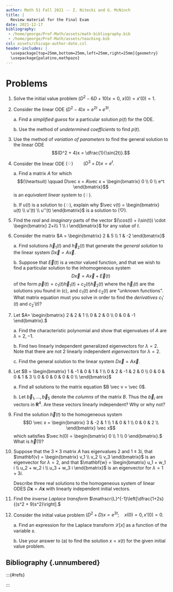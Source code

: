 ```yaml
---
author: Math 51 Fall 2021 -- Z. Nitecki and G. McNinch
title: |
  Review material for the Final Exam
date: 2021-12-17
bibliography: 
 - /home/george/Prof-Math/assets/math-bibliography.bib
 - /home/george/Prof-Math/assets/teaching.bib 
csl: assets/chicago-author-date.csl
header-includes: |
  \usepackage[top=25mm,bottom=25mm,left=25mm,right=25mm]{geometry}
  \usepackage{palatino,mathpazo}
---
```


# Problems

1. Solve the initial value problem $(D^2 - 6D + 10)x = 0$, $x(0) = x'(0) = 1$.

2. Consider the linear ODE $(D^2 - 4)x = e^{2t} + e^{3t}.$

   a. Find a *simplified guess* for a particular solution $p(t)$ for
   the ODE.
   
   b. Use the method of *undetermined coefficients* to find $p(t)$.

3. Use the method of *variation of parameters* to find the
   general solution to the linear ODE  $$(D^2 + 4)x = \dfrac{1}{\sin(2t)}.$$

4. Consider the linear ODE $(\diamondsuit) \qquad (D^3 + D)x = e^t.$

   a. Find a matrix $A$ for which $$(\heartsuit) \qquad D\vec x =
      A\vec x + \begin{bmatrix} 0 \\ 0 \\ e^t \end{bmatrix}$$ is an
      *equivalent linear system* to $(\diamondsuit)$.

   b. If $u(t)$ is a solution to $(\diamondsuit)$, explain why 
      $\vec v(t) = \begin{bmatrix} u(t) \\ u'(t) \\ u''(t)
      \end{bmatrix}$ is a solution to $(\heartsuit)$.

5. Find the *real* and *imaginary* parts of the vector
   $(\cos(t) + i\sin(t)) \cdot \begin{bmatrix} 2+i\\ 1 \\ i
   \end{bmatrix}$ for any value of $t$.

6. Consider the matrix $A =
   \begin{bmatrix}
   2 & 5 \\
   1 & -2
   \end{bmatrix}$

   a. Find solutions $\vec h_1(t)$ and $\vec h_2(t)$ that generate the
     *general solution* to the linear system $D \vec x = A \vec x$.
	 
   b. Suppose that $\vec E(t)$ is a vector valued function, and that
     we wish to find a particular solution to the inhomogeneous system
     $$D \vec x = A \vec x + \vec E(t)$$ of the form $\vec p(t) =
     c_1(t)\vec h_1(t) + c_2(t)\vec h_2(t)$ where the $\vec h_i(t)$
     are the solutions you found in (c), and $c_1(t)$ and $c_2(t)$ are
     "unknown functions". What matrix equation must you solve in order
     to find the *derivatives* $c_1'(t)$ and $c_2'(t)$? 

7. Let $A= \begin{bmatrix} 2 & 2 & 1 \\ 0 & 2 & 0 \\ 0 & 0 & -1
   \end{bmatrix}.$
	
   a. Find the characteristic polynomial and show that eigenvalues of
      $A$ are $\lambda = 2,-1$.
	
   b. Find two linearly independent generalized eigenvectors for
      $\lambda = 2$. Note that there are not 2 linearly independent
      *eigenvectors* for $\lambda = 2$.
	
   c. Find the general solution to the linear
      system $D\vec x = A\vec x$.  

8. Let $B =
   \begin{bmatrix} 1 & -1 & 0 & 1 & 1 \\ 0 & 2 & -1 & 2 & 0 \\ 0 & 0 &
   0 & 1 & 3 \\ 0 & 0 & 0 & 0 & 0 \\ \end{bmatrix}$
    
   a. Find all solutions to the matrix equation $B \vec v = \vec 0$.
   
   b. Let $\vec b_1,\dots,\vec b_5$ denote the *columns* of the
      matrix $B$.  Thus the $\vec b_i$ are vectors in
      $\mathbf{R}^4$. Are these vectors linearly independent? Why or
      why not?
	  
9. Find the solution $\vec h(t)$ to the homogeneous system
   $$D \vec x = 
   \begin{bmatrix}
    3 & -2 & 1 \\
    1 & 0 & 1 \\
    0 & 0 & 2 \\
   \end{bmatrix}
   \vec x$$
   which satisfies $\vec h(0) =
   \begin{bmatrix}
   0 \\ 1 \\ 0
   \end{bmatrix}.$ What is $\vec h(1)$?

10. Suppose that the $3 \times 3$ matrix $A$ has eigenvalues $2$ and $1 \pm 3i$, 
    that $\mathbf{v} = \begin{bmatrix} v_1 \\ v_2 \\ v_3 \end{bmatrix}$
    is an eigenvector for $\lambda  = 2$, and that $\mathbf{w} = \begin{bmatrix} u_1 +
    w_1 i \\ u_2 + w_2 i \\ u_3 + w_3 i \end{bmatrix}$ is an
    eigenvector for $\lambda = 1+3i$.
   
    Describe three real solutions to the homogeneous system of linear
    ODES $D \mathbf{x} = A \mathbf{x}$ with linearly independent
    initial vectors.

11. Find the *inverse Laplace transform*
    $\mathscr{L}^{-1}\left[\dfrac{1+2s}{(s^2 + 9)s^2}\right].$

12. Consider the initial value problem $(D^2 + D)x = e^{3t}; \quad x(0) = 0, x'(0) = 0$.

    a. Find an expression for the Laplace transform $\mathscr{L}[x]$ as
       a function of the variable $s$.
   
    b. Use your answer to (a) to find the solution $x = x(t)$ for the
    given initial value problem.


## Bibliography {.unnumbered}

:::{#refs} 

:::

